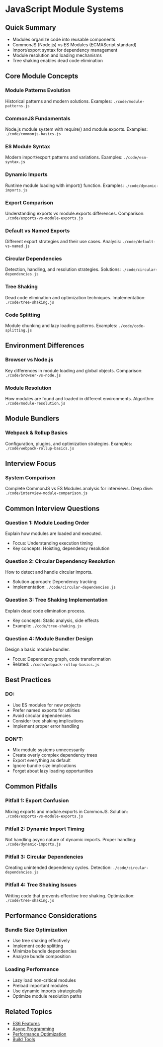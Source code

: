 # JavaScript Module Systems

## Quick Summary
- Modules organize code into reusable components
- CommonJS (Node.js) vs ES Modules (ECMAScript standard)
- Import/export syntax for dependency management
- Module resolution and loading mechanisms
- Tree shaking enables dead code elimination

## Core Module Concepts

### Module Patterns Evolution
Historical patterns and modern solutions.
Examples: `./code/module-patterns.js`

### CommonJS Fundamentals
Node.js module system with require() and module.exports.
Examples: `./code/commonjs-basics.js`

### ES Module Syntax
Modern import/export patterns and variations.
Examples: `./code/esm-syntax.js`

### Dynamic Imports
Runtime module loading with import() function.
Examples: `./code/dynamic-imports.js`

### Export Comparison
Understanding exports vs module.exports differences.
Comparison: `./code/exports-vs-module-exports.js`

### Default vs Named Exports
Different export strategies and their use cases.
Analysis: `./code/default-vs-named.js`

### Circular Dependencies
Detection, handling, and resolution strategies.
Solutions: `./code/circular-dependencies.js`

### Tree Shaking
Dead code elimination and optimization techniques.
Implementation: `./code/tree-shaking.js`

### Code Splitting
Module chunking and lazy loading patterns.
Examples: `./code/code-splitting.js`

## Environment Differences

### Browser vs Node.js
Key differences in module loading and global objects.
Comparison: `./code/browser-vs-node.js`

### Module Resolution
How modules are found and loaded in different environments.
Algorithm: `./code/module-resolution.js`

## Module Bundlers

### Webpack & Rollup Basics
Configuration, plugins, and optimization strategies.
Examples: `./code/webpack-rollup-basics.js`

## Interview Focus

### System Comparison
Complete CommonJS vs ES Modules analysis for interviews.
Deep dive: `./code/interview-module-comparison.js`

## Common Interview Questions

### Question 1: Module Loading Order
Explain how modules are loaded and executed.
- Focus: Understanding execution timing
- Key concepts: Hoisting, dependency resolution

### Question 2: Circular Dependency Resolution
How to detect and handle circular imports.
- Solution approach: Dependency tracking
- Implementation: `./code/circular-dependencies.js`

### Question 3: Tree Shaking Implementation
Explain dead code elimination process.
- Key concepts: Static analysis, side effects
- Example: `./code/tree-shaking.js`

### Question 4: Module Bundler Design
Design a basic module bundler.
- Focus: Dependency graph, code transformation
- Related: `./code/webpack-rollup-basics.js`

## Best Practices

### DO:
- Use ES modules for new projects
- Prefer named exports for utilities
- Avoid circular dependencies
- Consider tree shaking implications
- Implement proper error handling

### DON'T:
- Mix module systems unnecessarily
- Create overly complex dependency trees
- Export everything as default
- Ignore bundle size implications
- Forget about lazy loading opportunities

## Common Pitfalls

### Pitfall 1: Export Confusion
Mixing exports and module.exports in CommonJS.
Solution: `./code/exports-vs-module-exports.js`

### Pitfall 2: Dynamic Import Timing
Not handling async nature of dynamic imports.
Proper handling: `./code/dynamic-imports.js`

### Pitfall 3: Circular Dependencies
Creating unintended dependency cycles.
Detection: `./code/circular-dependencies.js`

### Pitfall 4: Tree Shaking Issues
Writing code that prevents effective tree shaking.
Optimization: `./code/tree-shaking.js`

## Performance Considerations

### Bundle Size Optimization
- Use tree shaking effectively
- Implement code splitting
- Minimize bundle dependencies
- Analyze bundle composition

### Loading Performance
- Lazy load non-critical modules
- Preload important modules
- Use dynamic imports strategically
- Optimize module resolution paths

## Related Topics

- [ES6 Features](../es6-features/README.md)
- [Async Programming](../async-programming/README.md)
- [Performance Optimization](../performance/README.md)
- [Build Tools](../../tools/build-tools/README.md)